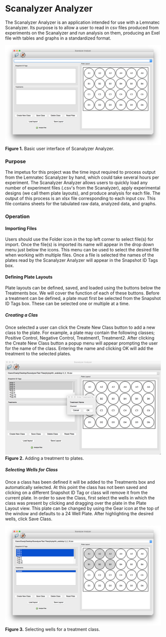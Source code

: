 # Scanalyzer Analyzer #

The Scanalyzer Analyzer is an application intended for use with a Lemnatec Scanalyzer. Its purpose is to allow a user to read in csv files produced from experiments on the Scanalyzer and run analysis on them, producing an Exel file with tables and graphs in a standardized format.

![Scanalyzer Image](Scanalyzer_Analyzer_Image.png "This is the basic Scanalyzer Analyzer user interface.")
**Figure 1.** Basic user interface of Scanalyzer Analyzer.

### Purpose ###

The impetus for this project was the time input required to process output from the Lemnatec Scanalyzer by hand, which could take several hours per experiment. The Scanalyzer Analyzer allows users to quickly load any number of experiment files (.csv's from the Scanalyzer), apply experimental designs (we call them plate layouts), and produce analysis for each file. The output of this process is an xlsx file corresponding to each input csv. This file contains sheets for the tabulated raw data, analyzed data, and graphs.

### Operation ###

#### Importing Files ####
Users should use the Folder icon in the top left corner to select file(s) for import. Once the file(s) is imported its name will appear in the drop down menu just below the icons. This menu can be used to select the desired file when working with multiple files. Once a file is selected the names of the plates read by the Scanalyzer Analyzer will appear in the Snapshot ID Tags box.

#### Defining Plate Layouts ####
Plate layouts can be defined, saved, and loaded using the buttons below the Treatments box. We will cover the function of each of these buttons. Before a treatment can be defined, a plate must first be selected from the Snapshot ID Tags box. These can be selected one or multiple at a time.

##### Creating a Clas #####
Once selected a user can click the Create New Class button to add a new class to the plate. For example, a plate may contain the following classes; Positive Control, Negative Control, Treatment1, Treatment2. After clicking the Create New Class button a popup menu will appear prompting the user for the name of the class. Entering the name and clicking OK will add the treatment to the selected plates.

![Scanalyzer Image](add_treatment_name.png "Example of naming a treatment class.")
**Figure 2.** Adding a treatment to plates.

##### Selecting Wells for Class #####
Once a class has been defined it will be added to the Treatments box and automatically selected. At this point the class has not been saved and clicking on a different Snapshot ID Tag or class will remove it from the current plate. In order to save the Class, first select the wells in which the class was present by clicking and dragging over the plate in the Plate Layout view. This plate can be changed by using the Gear icon at the top of the window and defaults to a 24 Well Plate. After highlighting the desired wells, click Save Class.

![Scanalyzer Image](select_treatment_wells.png "Example of selecting wells for treatment class.")
**Figure 3.** Selecting wells for a treatment class.
